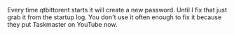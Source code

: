 Every time qtbittorent starts it will create a new password. Until I fix that just grab it from the startup log. You don't use it often enough to fix it because they put Taskmaster on YouTube now.